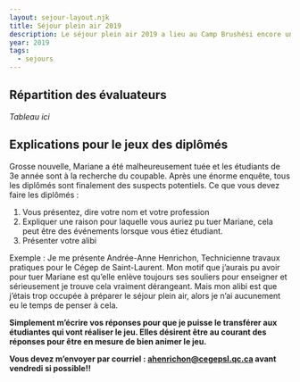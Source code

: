 ```yaml
---
layout: sejour-layout.njk
title: Séjour plein air 2019
description: Le séjour plein air 2019 a lieu au Camp Brushési encore une fois cette année.
year: 2019
tags:
  - sejours
---
```

## Répartition des évaluateurs
*Tableau ici*
## Explications pour le jeux des diplômés
Grosse nouvelle, Mariane a été malheureusement tuée et les étudiants de 3e année sont à la recherche du coupable. Après une énorme enquête, tous les diplômés sont finalement des suspects potentiels. 
Ce que vous devez faire les diplômés : 

1. Vous présentez, dire votre nom et votre profession
2. Expliquer une raison pour laquelle vous auriez pu tuer Mariane, cela peut être des événements lorsque vous étiez étudiant. 
3. Présenter votre alibi 

Exemple : 
Je me présente Andrée-Anne Henrichon, Technicienne travaux pratiques pour le Cégep de Saint-Laurent. Mon motif que j’aurais pu avoir pour tuer Mariane est qu’elle enlève toujours ses souliers pour enseigner et sérieusement je trouve cela vraiment dérangeant. Mais mon alibi est que j’étais trop occupée à préparer le séjour plein air, alors je n’ai aucunement eu le temps de penser à cela. 

**Simplement m’écrire vos réponses pour que je puisse le transférer aux étudiantes qui vont réaliser le jeu. Elles désirent être au courant des réponses pour être en mesure de bien animer le jeu.**

**Vous devez m’envoyer par courriel : [ahenrichon@cegepsl.qc.ca](mailto:ahenrichon@cegepsl.qc.ca) avant vendredi si possible!!**